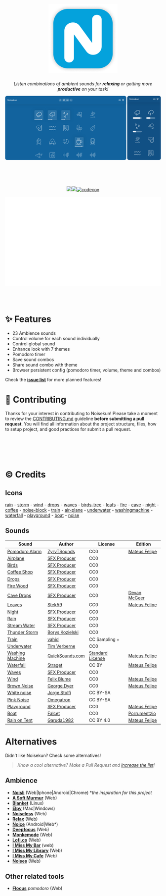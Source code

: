 <div align="center">

# ![Noisekun :headphones:](.github/assets/icon.png)

_Listen combinations of ambient sounds for **relaxing** or getting more **productive** on your task!_

<img src=".github/assets/screenshots.png">

</div>

<br/>

<br/>
<br/>
<br/>

<div align="center">

![](https://img.shields.io/website?style=flat-square&url=https%3A%2F%2Fnoisekun.com)![](https://img.shields.io/github/last-commit/mateusfg7/noisekun?style=flat-square)[![codecov](https://codecov.io/gh/mateusfg7/Noisekun/graph/badge.svg?token=539NH3C3W2)](https://codecov.io/gh/mateusfg7/Noisekun)

![](.github/assets/pagespeed-metrics.svg)


</div>

<br/>
<br/>

# ✨ Features

- 23 Ambience sounds
- Control volume for each sound individually
- Control global sound
- Enhance look with 7 themes
- Pomodoro timer
- Save sound combos
- Share sound combo with theme
- Browser persistent config (pomodoro timer, volume, theme and combos)

Check the [**issue list**](https://github.com/mateusfg7/Noisekun/issues?q=is%3Aissue+is%3Aopen+label%3Afeat) for more planned features!

# 🔧 Contributing

Thanks for your interest in contributing to Noisekun! Please take a moment to review the [CONTRIBUTING.md](https://github.com/mateusfg7/Noisekun/blob/main/CONTRIBUTING.md) guideline **before submitting a pull request**. You will find all information about the project structure, files, how to setup project, and good practices for submit a pull request.

<br/>
<br/>
<br/>
<br/>

# ©️ Credits

## Icons

[rain](https://freeicons.io/weather-4/weather-forecast-rain-wind-strong-cloud-icon-44765) - [storm](https://freeicons.io/weather-4/weather-forecast-storn-lightning-bolt-cloud-storm-icon-44770) - [wind](https://freeicons.io/weather-4/weather-forecast-blow-wind-windy-icon-44746) - [drops](https://freeicons.io/weather-icons/icon-raindrops-icon-6741) - [waves](https://freeicons.io/test/travel-beach-swimming-icon-1279) - [birds-tree](https://freeicons.io/travel-and-holiday/travel-trees-icon-1302) - [leafs](https://freeicons.io/beauty-and-salon/leaf-icon-1202) - [fire](https://freeicons.io/travel-and-holiday/travel-fire-icon-1289) - [cave](https://www.flaticon.com/free-icon/cave_2206606) - [night](https://freeicons.io/weather-4/weather-moon-night-stars-icon-44777) - [coffee](https://freeicons.io/restaurant/restaurant-breakfast-hot-drink-coffee-icon-43370) - [noise-block](https://freeicons.io/computer-devices/headset-headphone-earphone-icon-133586) - [train](https://freeicons.io/vehicles-and-transport-2/vehicles-and-transport-train-sign-rail-tram-travel-icon-44648) - [air-plane](https://freeicons.io/travel-and-holiday/travel-plane-flight-icon-1296) - [underwater](https://freeicons.io/sports-icons-2/icon-diving-goggles-icon-6578) - [washingmachine](https://freeicons.io/cleaning/cleaning-washing-machine-washingmachine-icon-42075#) - [waterfall](https://www.svgrepo.com/svg/215029/waterfall) - [playground](https://freeicons.io/water-park-icon-set-35898/slider-playground-fair-water-park-winter-amusement-icon-1439949) - [boat](https://freeicons.io/sports-icons-2/icon-sailing-boat-icon-6574) - [noise](https://freeicons.io/music-2/music-sound-waveform-wave-icon-43351)

## Sounds

| Sound                                                                                                          | Author                                                                   | License                                                            | Edition                                         |
| -------------------------------------------------------------------------------------------------------------- | ------------------------------------------------------------------------ | ------------------------------------------------------------------ | ----------------------------------------------- |
| [Pomodoro Alarm](https://freesound.org/people/ZyryTSounds/sounds/219244/)                                      | [ZyryTSounds](https://freesound.org/people/ZyryTSounds/)                 | CC0                                                                | [Mateus Felipe](https://github.com/mateusfg7)   |
| [Airplane](https://www.youtube.com/watch?v=yJrNMM7xvug)                                                        | [SFX Producer](https://www.youtube.com/channel/UCbJpWz8-JnMwVqHZcUE8gaQ) | CC0                                                                |
| [Birds](https://www.youtube.com/watch?v=J6OGbkl4Vrs)                                                           | [SFX Producer](https://www.youtube.com/channel/UCbJpWz8-JnMwVqHZcUE8gaQ) | CC0                                                                |
| [Coffee Shop](https://www.youtube.com/watch?v=2ewwVYoMU5I)                                                     | [SFX Producer](https://www.youtube.com/channel/UCbJpWz8-JnMwVqHZcUE8gaQ) | CC0                                                                |
| [Drops](https://www.youtube.com/watch?v=yLhG21A_9QE)                                                           | [SFX Producer](https://www.youtube.com/channel/UCbJpWz8-JnMwVqHZcUE8gaQ) | CC0                                                                |
| [Fire Wood](https://www.youtube.com/watch?v=aJ21cKAR7-M)                                                       | [SFX Producer](https://www.youtube.com/channel/UCbJpWz8-JnMwVqHZcUE8gaQ) | CC0                                                                |
| [Cave Drops](https://www.youtube.com/watch?v=23INRDlV-1g)                                                      | [SFX Producer](https://www.youtube.com/@sfxworld)                        | CC0                                                                | [Devan McGeer](https://github.com/McGeerDev)    |
| [Leaves](https://freesound.org/people/Stek59/sounds/457318/)                                                   | [Stek59](https://freesound.org/people/Stek59/)                           | CC0                                                                | [Mateus Felipe](https://github.com/mateusfg7)   |
| [Night](https://www.youtube.com/watch?v=nd1qc_bhMOs)                                                           | [SFX Producer](https://www.youtube.com/channel/UCbJpWz8-JnMwVqHZcUE8gaQ) | CC0                                                                |
| [Rain](https://www.youtube.com/watch?v=3oMcTXhXOpc)                                                            | [SFX Producer](https://www.youtube.com/channel/UCbJpWz8-JnMwVqHZcUE8gaQ) | CC0                                                                |
| [Stream Water](https://www.youtube.com/watch?v=cN5sGvQ_m_c)                                                    | [SFX Producer](https://www.youtube.com/channel/UCbJpWz8-JnMwVqHZcUE8gaQ) | CC0                                                                |
| [Thunder Storm](https://freesound.org/people/Borys_Kozielski/sounds/316831/)                                   | [Borys Kozielski](https://freesound.org/people/Borys_Kozielski/)         | CC0                                                                |
| [Train](https://trains.ambient-mixer.com/rainy-train)                                                          | [vahid](https://user.ambient-mixer.com/details/sylvanhomestead)          | CC Sampling +                                                      |
| [Underwater](https://freesound.org/people/Tim_Verberne/sounds/482167/)                                         | [Tim Verberne](https://freesound.org/people/Tim_Verberne/)               | CC0                                                                |
| [Washing Machine](https://quicksounds.com/sound/12411/washing-machine-underwater-ambience-2)                   | [QuickSounds.com](https://quicksounds.com/)                              | [Standard License](https://quicksounds.com/page/license-agreement) | [Mateus Felipe](https://github.com/mateusfg7)   |
| [Waterfall](https://freesound.org/people/straget/sounds/489073/)                                               | [Straget](https://freesound.org/people/straget/)                         | CC BY                                                              | [Mateus Felipe](https://github.com/mateusfg7)   |
| [Waves](https://www.youtube.com/watch?v=SL9NdTMsIUk)                                                           | [SFX Producer](https://www.youtube.com/channel/UCbJpWz8-JnMwVqHZcUE8gaQ) | CC0                                                                |
| [Wind](https://freesound.org/people/felix.blume/sounds/217506/)                                                | [Felix Blume](https://freesound.org/people/felix.blume/)                 | CC0                                                                | [Mateus Felipe](https://github.com/mateusfg7)   |
| [Brown Noise](https://freesound.org/people/georgedyer/sounds/171552/)                                          | [George Dyer](https://freesound.org/people/georgedyer/)                  | CC0                                                                | [Mateus Felipe](https://github.com/mateusfg7)   |
| [White noise](https://commons.wikimedia.org/w/index.php?title=File%3AWhite-noise-sound-20sec-mono-44100Hz.ogg) | [Jorge Stolfi](https://commons.wikimedia.org/wiki/User:Jorge_Stolfi)     | CC BY-SA                                                           |
| [Pink Noise](https://es.wikipedia.org/wiki/Archivo:Pink_noise.ogg)                                             | [Omegatron](https://commons.wikimedia.org/wiki/User:Omegatron)           | CC BY-SA                                                           |
| [Playground](https://www.youtube.com/watch?v=YxGv6o1g-LM)                                                      | [SFX Producer](https://www.youtube.com/channel/UCbJpWz8-JnMwVqHZcUE8gaQ) | CC0                                                                | [Mateus Felipe](https://github.com/mateusfg7)   |
| [Boat](https://freesound.org/people/Falcet/sounds/439365/)                                                     | [Falcet](https://freesound.org/people/Falcet/)                           | CC0                                                                | [Porrumentzio](https://github.com/Porrumentzio) |
| [Rain on Tent](https://freesound.org/people/Garuda1982/sounds/523397/)                                         | [Garuda1982](https://freesound.org/people/Garuda1982/)                   | CC BY 4.0                                                          | [Mateus Felipe](https://github.com/mateusfg7)   |

# Alternatives

Didn't like Noisekun? Check some alternatives!

> _Know a cool alternative? Make a Pull Request and [increase the list](https://github.com/mateusfg7/Noisekun/edit/main/README.md)!_

## Ambience

- [**Noisli**](https://www.noisli.com/) (Web|Iphone|Android|Chrome) \*_the inspiration for this project_
- [**A Soft Murmur**](https://asoftmurmur.com/) (Web)
- [**Blanket**](https://github.com/rafaelmardojai/blanket) (Linux)
- [**Elpy**](https://vanejung.com/elpy/) (Mac|Windows)
- [**Noiseless**](https://helton.github.io/noiseless/) (Web)
- [**Relax**](http://brunobord.github.io/relax/) (Web)
- [**Noice**](https://trynoice.com/) (Android|Web\*)
- [**Deepfocus**](https://deepfocus.io/) (Web)
- [**Monkemode**](https://monkmode.xyz/) (Web)
- [**Lofi.co**](https://lofi.co) (Web)
- [**I Miss My Bar**](http://imissmybar.com/) (web)
- [**I Miss My Library**](https://www.imissmylibrary.com/) (Web)
- [**I Miss My Cafe**](https://imissmycafe.com/) (Web)
- [**Noises**](https://noises.online/) (Web)

## Other related tools

- [**Flocus**](https://flocus.com/minimalist-pomodoro-timer/) _pomodoro_ (Web)
